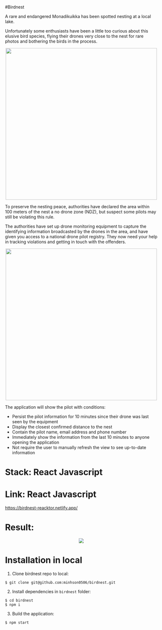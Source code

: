#Birdnest

A rare and endangered Monadikuikka has been spotted nesting at a local lake.

Unfortunately some enthusiasts have been a little too curious about this elusive bird species, flying their drones very close to the nest for rare photos and bothering the birds in the process.

<p align="center">
<img src="https://user-images.githubusercontent.com/73076333/212985229-8d20afb9-cc2f-426b-83bc-a7f9fd2202fd.jpg" width="500"> 
</p>

To preserve the nesting peace, authorities have declared the area within 100 meters of the nest a no drone zone (NDZ), but suspect some pilots may still be violating this rule.

The authorities have set up drone monitoring equipment to capture the identifying information broadcasted by the drones in the area, and have given you access to a national drone pilot registry. They now need your help in tracking violations and getting in touch with the offenders.

<p align="center">
<img src="https://user-images.githubusercontent.com/73076333/212985400-dc97bee7-f308-49d3-a8df-a699a0df5367.jpg" width="500"> 
</p>

The application will show the pilot with conditions:
<ul>
  <li> Persist the pilot information for 10 minutes since their drone was last seen by the equipment
  <li> Display the closest confirmed distance to the nest
  <li> Contain the pilot name, email address and phone number
  <li> Immediately show the information from the last 10 minutes to anyone opening the application
  <li> Not require the user to manually refresh the view to see up-to-date information
</ul>

# Stack: React Javascript

# Link: React Javascript
https://birdnest-reacktor.netlify.app/

# Result: 
<p align="center">
<img src="https://user-images.githubusercontent.com/73076333/213008744-2372804b-25f4-41d3-9cf3-58e75d74cfb8.png"> 
</p>

# Installation in local
1. Clone birdnest repo to local:
```
$ git clone git@github.com:minhson0506/birdnest.git
```
2. Install dependencies in `birdnest` folder:
```
$ cd birdnest
$ npm i
```
3. Build the application:

```
$ npm start
```
